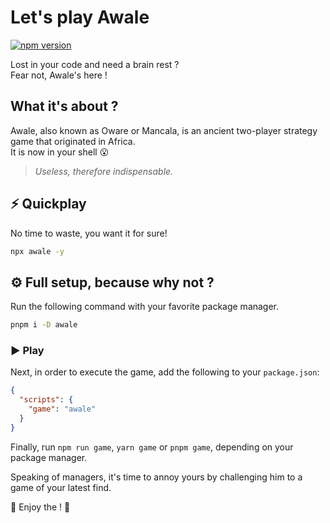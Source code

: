 # Let's play Awale

[![npm version](https://badgen.net/npm/v/awale)](https://npmjs.com/awale)

Lost in your code and need a brain rest ?  
Fear not, Awale's here !

## What it's about ?

Awale, also known as Oware or Mancala, is an ancient two-player strategy game that originated in Africa.  
It is now in your shell 😮

> *Useless, therefore indispensable.*

## ⚡ Quickplay

No time to waste, you want it for sure!

```bash
npx awale -y
```

## ⚙️ Full setup, because why not ?

Run the following command with your favorite package manager.

```bash
pnpm i -D awale
```

### ▶️ Play

Next, in order to execute the game, add the following to your `package.json`:

```json
{
  "scripts": {
    "game": "awale"
  }
}
```

Finally, run `npm run game`, `yarn game` or `pnpm game`, depending on your package manager.

Speaking of managers, it's time to annoy yours by challenging him to a game of your latest find.

🎊 Enjoy the ! 🎉
